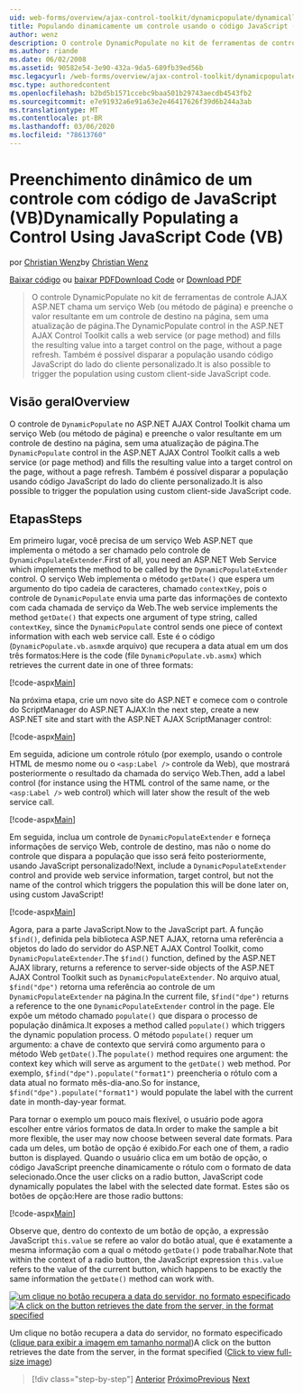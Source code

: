 ```yaml
---
uid: web-forms/overview/ajax-control-toolkit/dynamicpopulate/dynamically-populating-a-control-using-javascript-code-vb
title: Populando dinamicamente um controle usando o código JavaScript (VB) | Microsoft Docs
author: wenz
description: O controle DynamicPopulate no kit de ferramentas de controle AJAX ASP.NET chama um serviço Web (ou método de página) e preenche o valor resultante em um controle de destino em t...
ms.author: riande
ms.date: 06/02/2008
ms.assetid: 90582e54-3e90-432a-9da5-689fb39ed56b
msc.legacyurl: /web-forms/overview/ajax-control-toolkit/dynamicpopulate/dynamically-populating-a-control-using-javascript-code-vb
msc.type: authoredcontent
ms.openlocfilehash: b2bd5b1571ccebc9baa501b29743aecdb4543fb2
ms.sourcegitcommit: e7e91932a6e91a63e2e46417626f39d6b244a3ab
ms.translationtype: MT
ms.contentlocale: pt-BR
ms.lasthandoff: 03/06/2020
ms.locfileid: "78613760"
---
```

# <a name="dynamically-populating-a-control-using-javascript-code-vb"></a><span data-ttu-id="8fed5-103">Preenchimento dinâmico de um controle com código de JavaScript (VB)</span><span class="sxs-lookup"><span data-stu-id="8fed5-103">Dynamically Populating a Control Using JavaScript Code (VB)</span></span>

<span data-ttu-id="8fed5-104">por [Christian Wenz](https://github.com/wenz)</span><span class="sxs-lookup"><span data-stu-id="8fed5-104">by [Christian Wenz](https://github.com/wenz)</span></span>

<span data-ttu-id="8fed5-105">[Baixar código](https://download.microsoft.com/download/d/8/f/d8f2f6f9-1b7c-46ad-9252-e1fc81bdea3e/dynamicpopulate1.vb.zip) ou [baixar PDF](https://download.microsoft.com/download/b/6/a/b6ae89ee-df69-4c87-9bfb-ad1eb2b23373/dynamicpopulate1VB.pdf)</span><span class="sxs-lookup"><span data-stu-id="8fed5-105">[Download Code](https://download.microsoft.com/download/d/8/f/d8f2f6f9-1b7c-46ad-9252-e1fc81bdea3e/dynamicpopulate1.vb.zip) or [Download PDF](https://download.microsoft.com/download/b/6/a/b6ae89ee-df69-4c87-9bfb-ad1eb2b23373/dynamicpopulate1VB.pdf)</span></span>

> <span data-ttu-id="8fed5-106">O controle DynamicPopulate no kit de ferramentas de controle AJAX ASP.NET chama um serviço Web (ou método de página) e preenche o valor resultante em um controle de destino na página, sem uma atualização de página.</span><span class="sxs-lookup"><span data-stu-id="8fed5-106">The DynamicPopulate control in the ASP.NET AJAX Control Toolkit calls a web service (or page method) and fills the resulting value into a target control on the page, without a page refresh.</span></span> <span data-ttu-id="8fed5-107">Também é possível disparar a população usando código JavaScript do lado do cliente personalizado.</span><span class="sxs-lookup"><span data-stu-id="8fed5-107">It is also possible to trigger the population using custom client-side JavaScript code.</span></span>

## <a name="overview"></a><span data-ttu-id="8fed5-108">Visão geral</span><span class="sxs-lookup"><span data-stu-id="8fed5-108">Overview</span></span>

<span data-ttu-id="8fed5-109">O controle de `DynamicPopulate` no ASP.NET AJAX Control Toolkit chama um serviço Web (ou método de página) e preenche o valor resultante em um controle de destino na página, sem uma atualização de página.</span><span class="sxs-lookup"><span data-stu-id="8fed5-109">The `DynamicPopulate` control in the ASP.NET AJAX Control Toolkit calls a web service (or page method) and fills the resulting value into a target control on the page, without a page refresh.</span></span> <span data-ttu-id="8fed5-110">Também é possível disparar a população usando código JavaScript do lado do cliente personalizado.</span><span class="sxs-lookup"><span data-stu-id="8fed5-110">It is also possible to trigger the population using custom client-side JavaScript code.</span></span>

## <a name="steps"></a><span data-ttu-id="8fed5-111">Etapas</span><span class="sxs-lookup"><span data-stu-id="8fed5-111">Steps</span></span>

<span data-ttu-id="8fed5-112">Em primeiro lugar, você precisa de um serviço Web ASP.NET que implementa o método a ser chamado pelo controle de `DynamicPopulateExtender`.</span><span class="sxs-lookup"><span data-stu-id="8fed5-112">First of all, you need an ASP.NET Web Service which implements the method to be called by the `DynamicPopulateExtender` control.</span></span> <span data-ttu-id="8fed5-113">O serviço Web implementa o método `getDate()` que espera um argumento do tipo cadeia de caracteres, chamado `contextKey`, pois o controle de `DynamicPopulate` envia uma parte das informações de contexto com cada chamada de serviço da Web.</span><span class="sxs-lookup"><span data-stu-id="8fed5-113">The web service implements the method `getDate()` that expects one argument of type string, called `contextKey`, since the `DynamicPopulate` control sends one piece of context information with each web service call.</span></span> <span data-ttu-id="8fed5-114">Este é o código (`DynamicPopulate.vb.asmx`de arquivo) que recupera a data atual em um dos três formatos:</span><span class="sxs-lookup"><span data-stu-id="8fed5-114">Here is the code (file `DynamicPopulate.vb.asmx`) which retrieves the current date in one of three formats:</span></span>

[!code-aspx[Main](dynamically-populating-a-control-using-javascript-code-vb/samples/sample1.aspx)]

<span data-ttu-id="8fed5-115">Na próxima etapa, crie um novo site do ASP.NET e comece com o controle do ScriptManager do ASP.NET AJAX:</span><span class="sxs-lookup"><span data-stu-id="8fed5-115">In the next step, create a new ASP.NET site and start with the ASP.NET AJAX ScriptManager control:</span></span>

[!code-aspx[Main](dynamically-populating-a-control-using-javascript-code-vb/samples/sample2.aspx)]

<span data-ttu-id="8fed5-116">Em seguida, adicione um controle rótulo (por exemplo, usando o controle HTML de mesmo nome ou o `<asp:Label />` controle da Web), que mostrará posteriormente o resultado da chamada do serviço Web.</span><span class="sxs-lookup"><span data-stu-id="8fed5-116">Then, add a label control (for instance using the HTML control of the same name, or the `<asp:Label />` web control) which will later show the result of the web service call.</span></span>

[!code-aspx[Main](dynamically-populating-a-control-using-javascript-code-vb/samples/sample3.aspx)]

<span data-ttu-id="8fed5-117">Em seguida, inclua um controle de `DynamicPopulateExtender` e forneça informações de serviço Web, controle de destino, mas não o nome do controle que dispara a população que isso será feito posteriormente, usando JavaScript personalizado!</span><span class="sxs-lookup"><span data-stu-id="8fed5-117">Next, include a `DynamicPopulateExtender` control and provide web service information, target control, but not the name of the control which triggers the population this will be done later on, using custom JavaScript!</span></span>

[!code-aspx[Main](dynamically-populating-a-control-using-javascript-code-vb/samples/sample4.aspx)]

<span data-ttu-id="8fed5-118">Agora, para a parte JavaScript.</span><span class="sxs-lookup"><span data-stu-id="8fed5-118">Now to the JavaScript part.</span></span> <span data-ttu-id="8fed5-119">A função `$find()`, definida pela biblioteca ASP.NET AJAX, retorna uma referência a objetos do lado do servidor do ASP.NET AJAX Control Toolkit, como `DynamicPopulateExtender`.</span><span class="sxs-lookup"><span data-stu-id="8fed5-119">The `$find()` function, defined by the ASP.NET AJAX library, returns a reference to server-side objects of the ASP.NET AJAX Control Toolkit such as `DynamicPopulateExtender`.</span></span> <span data-ttu-id="8fed5-120">No arquivo atual, `$find("dpe")` retorna uma referência ao controle de um `DynamicPopulateExtender` na página.</span><span class="sxs-lookup"><span data-stu-id="8fed5-120">In the current file, `$find("dpe")` returns a reference to the one `DynamicPopulateExtender` control in the page.</span></span> <span data-ttu-id="8fed5-121">Ele expõe um método chamado `populate()` que dispara o processo de população dinâmica.</span><span class="sxs-lookup"><span data-stu-id="8fed5-121">It exposes a method called `populate()` which triggers the dynamic population process.</span></span> <span data-ttu-id="8fed5-122">O método `populate()` requer um argumento: a chave de contexto que servirá como argumento para o método Web `getDate()`.</span><span class="sxs-lookup"><span data-stu-id="8fed5-122">The `populate()` method requires one argument: the context key which will serve as argument to the `getDate()` web method.</span></span> <span data-ttu-id="8fed5-123">Por exemplo, `$find("dpe").populate("format1")` preencheria o rótulo com a data atual no formato mês-dia-ano.</span><span class="sxs-lookup"><span data-stu-id="8fed5-123">So for instance, `$find("dpe").populate("format1")` would populate the label with the current date in month-day-year format.</span></span>

<span data-ttu-id="8fed5-124">Para tornar o exemplo um pouco mais flexível, o usuário pode agora escolher entre vários formatos de data.</span><span class="sxs-lookup"><span data-stu-id="8fed5-124">In order to make the sample a bit more flexible, the user may now choose between several date formats.</span></span> <span data-ttu-id="8fed5-125">Para cada um deles, um botão de opção é exibido.</span><span class="sxs-lookup"><span data-stu-id="8fed5-125">For each one of them, a radio button is displayed.</span></span> <span data-ttu-id="8fed5-126">Quando o usuário clica em um botão de opção, o código JavaScript preenche dinamicamente o rótulo com o formato de data selecionado.</span><span class="sxs-lookup"><span data-stu-id="8fed5-126">Once the user clicks on a radio button, JavaScript code dynamically populates the label with the selected date format.</span></span> <span data-ttu-id="8fed5-127">Estes são os botões de opção:</span><span class="sxs-lookup"><span data-stu-id="8fed5-127">Here are those radio buttons:</span></span>

[!code-aspx[Main](dynamically-populating-a-control-using-javascript-code-vb/samples/sample5.aspx)]

<span data-ttu-id="8fed5-128">Observe que, dentro do contexto de um botão de opção, a expressão JavaScript `this.value` se refere ao valor do botão atual, que é exatamente a mesma informação com a qual o método `getDate()` pode trabalhar.</span><span class="sxs-lookup"><span data-stu-id="8fed5-128">Note that within the context of a radio button, the JavaScript expression `this.value` refers to the value of the current button, which happens to be exactly the same information the `getDate()` method can work with.</span></span>

<span data-ttu-id="8fed5-129">[![um clique no botão recupera a data do servidor, no formato especificado](dynamically-populating-a-control-using-javascript-code-vb/_static/image2.png)](dynamically-populating-a-control-using-javascript-code-vb/_static/image1.png)</span><span class="sxs-lookup"><span data-stu-id="8fed5-129">[![A click on the button retrieves the date from the server, in the format specified](dynamically-populating-a-control-using-javascript-code-vb/_static/image2.png)](dynamically-populating-a-control-using-javascript-code-vb/_static/image1.png)</span></span>

<span data-ttu-id="8fed5-130">Um clique no botão recupera a data do servidor, no formato especificado ([clique para exibir a imagem em tamanho normal](dynamically-populating-a-control-using-javascript-code-vb/_static/image3.png))</span><span class="sxs-lookup"><span data-stu-id="8fed5-130">A click on the button retrieves the date from the server, in the format specified ([Click to view full-size image](dynamically-populating-a-control-using-javascript-code-vb/_static/image3.png))</span></span>

> [!div class="step-by-step"]
> <span data-ttu-id="8fed5-131">[Anterior](dynamically-populating-a-control-vb.md)
> [Próximo](using-dynamicpopulate-with-a-user-control-and-javascript-vb.md)</span><span class="sxs-lookup"><span data-stu-id="8fed5-131">[Previous](dynamically-populating-a-control-vb.md)
[Next](using-dynamicpopulate-with-a-user-control-and-javascript-vb.md)</span></span>
